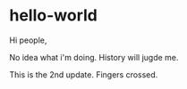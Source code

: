 # hello-world

Hi people,

No idea what i'm doing.
History will jugde me.

This is the 2nd update.
Fingers crossed.
